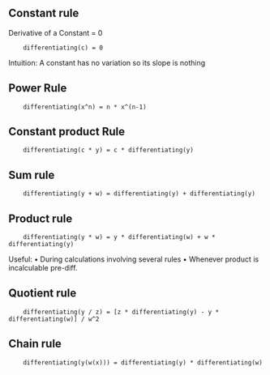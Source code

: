 ## Constant rule
Derivative of a Constant = 0
```
    differentiating(c) = 0
``` 
Intuition: A constant has no variation so its slope is nothing


## Power Rule
```
    differentiating(x^n) = n * x^(n-1)
```
## Constant product Rule
```
    differentiating(c * y) = c * differentiating(y)
```


## Sum rule 
```
    differentiating(y + w) = differentiating(y) + differentiating(y)
```

## Product rule
```
    differentiating(y * w) = y * differentiating(w) + w * differentiating(y)
```
Useful:
• During calculations involving several rules
• Whenever product is incalculable pre-diff.


## Quotient rule
```
    differentiating(y / z) = [z * differentiating(y) - y * differentiating(w)] / w^2
``` 


## Chain rule
```
    differentiating(y(w(x))) = differentiating(y) * differentiating(w)
```
